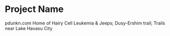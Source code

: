 # Project Name
pdunkn.com
Home of Hairy Cell Leukemia & Jeeps; Dusy-Ershim trail; Trails near Lake Havasu City
